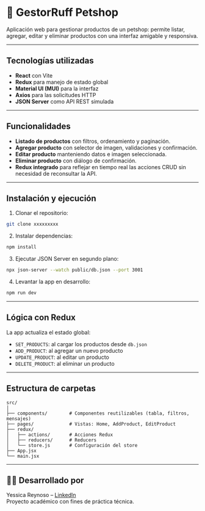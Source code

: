 # 🐶 GestorRuff Petshop

Aplicación web para gestionar productos de un petshop: permite listar, agregar, editar y eliminar productos con una interfaz amigable y responsiva.

---

## Tecnologías utilizadas

- **React** con Vite
- **Redux** para manejo de estado global
- **Material UI (MUI)** para la interfaz
- **Axios** para las solicitudes HTTP
- **JSON Server** como API REST simulada

---

## Funcionalidades

- **Listado de productos** con filtros, ordenamiento y paginación.
- **Agregar producto** con selector de imagen, validaciones y confirmación.
- **Editar producto** manteniendo datos e imagen seleccionada.
- **Eliminar producto** con diálogo de confirmación.
- **Redux integrado** para reflejar en tiempo real las acciones CRUD sin necesidad de reconsultar la API.

---

## Instalación y ejecución

1. Clonar el repositorio:
```bash
git clone xxxxxxxxx

```

2. Instalar dependencias:
```bash
npm install
```

3. Ejecutar JSON Server en segundo plano:
```bash
npx json-server --watch public/db.json --port 3001
```

4. Levantar la app en desarrollo:
```bash
npm run dev
```

---

## Lógica con Redux

La app actualiza el estado global:
- `SET_PRODUCTS`: al cargar los productos desde `db.json`
- `ADD_PRODUCT`: al agregar un nuevo producto
- `UPDATE_PRODUCT`: al editar un producto
- `DELETE_PRODUCT`: al eliminar un producto


---

## Estructura de carpetas

```
src/
│
├── components/        # Componentes reutilizables (tabla, filtros, mensajes)
├── pages/             # Vistas: Home, AddProduct, EditProduct
├── redux/
│   ├── actions/       # Acciones Redux
│   ├── reducers/      # Reducers
│   └── store.js       # Configuración del store
├── App.jsx
└── main.jsx
```

---


## 👩‍💻 Desarrollado por

Yessica Reynoso – [LinkedIn](www.linkedin.com/in/yessicareynoso92)  
Proyecto académico con fines de práctica técnica.


